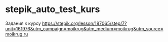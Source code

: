 # stepik_auto_test_kurs
Задания к курсу
https://stepik.org/lesson/187065/step/7?unit=161976&utm_campaign=moikrug&utm_medium=moikrug&utm_source=moikrug.ru